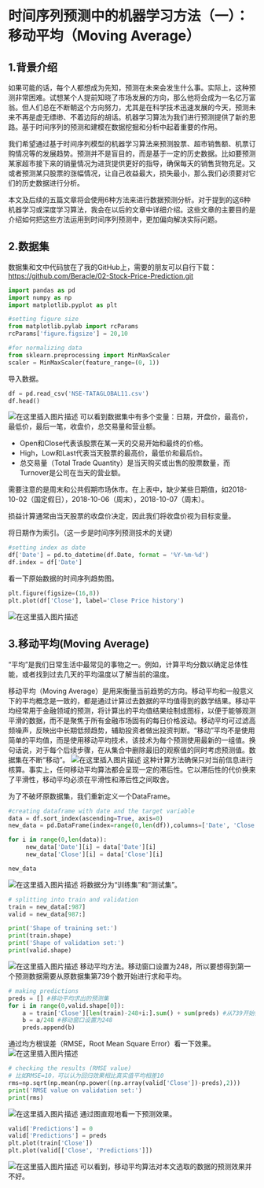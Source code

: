 ﻿# 时间序列预测中的机器学习方法（一）：移动平均（Moving Average）
## 1.背景介绍
如果可能的话，每个人都想成为先知，预测在未来会发生什么事。实际上，这种预测非常困难。试想某个人提前知晓了市场发展的方向，那么他将会成为一名亿万富翁。但人们总在不断朝这个方向努力，尤其是在科学技术迅速发展的今天，预测未来不再是虚无缥缈、不着边际的胡话。机器学习算法为我们进行预测提供了新的思路。基于时间序列的预测和建模在数据挖掘和分析中起着重要的作用。

我们希望通过基于时间序列模型的机器学习算法来预测股票、超市销售额、机票订购情况等的发展趋势。预测并不是盲目的，而是基于一定的历史数据。比如要预测某家超市接下来的销量情况为进货提供更好的指导，确保每天的销售货物充足。又或者预测某只股票的涨幅情况，让自己收益最大，损失最小，那么我们必须要对它们的历史数据进行分析。

本文及后续的五篇文章将会使用6种方法来进行数据预测分析。对于提到的这6种机器学习或深度学习算法，我会在以后的文章中详细介绍。这些文章的主要目的是介绍如何把这些方法运用到时间序列预测中，更加偏向解决实际问题。

## 2.数据集
数据集和文中代码放在了我的GitHub上，需要的朋友可以自行下载：https://github.com/Beracle/02-Stock-Price-Prediction.git

```python
import pandas as pd
import numpy as np
import matplotlib.pyplot as plt

#setting figure size
from matplotlib.pylab import rcParams
rcParams['figure.figsize'] = 20,10

#for normalizing data
from sklearn.preprocessing import MinMaxScaler
scaler = MinMaxScaler(feature_range=(0, 1))
```
导入数据。
```python
df = pd.read_csv('NSE-TATAGLOBAL11.csv')
df.head()
```
![在这里插入图片描述](https://img-blog.csdnimg.cn/20210114105021352.png)
可以看到数据集中有多个变量：日期，开盘价，最高价，最低价，最后一笔，收盘价，总交易量和营业额。
- Open和Close代表该股票在某一天的交易开始和最终的价格。
- High，Low和Last代表当天股票的最高价，最低价和最后价。
- 总交易量（Total Trade Quantity）是当天购买或出售的股票数量，而Turnover是公司在当天的营业额。

需要注意的是周末和公共假期市场休市。在上表中，缺少某些日期值，如2018-10-02（国定假日），2018-10-06（周末），2018-10-07（周末）。

损益计算通常由当天股票的收盘价决定，因此我们将收盘价视为目标变量。

将日期作为索引。（这一步是时间序列预测技术的关键）

```python
#setting index as date
df['Date'] = pd.to_datetime(df.Date, format = '%Y-%m-%d')
df.index = df['Date']
```
看一下原始数据的时间序列趋势图。

```python
plt.figure(figsize=(16,8))
plt.plot(df['Close'], label='Close Price history')
```
![在这里插入图片描述](https://img-blog.csdnimg.cn/20210114105707311.png?x-oss-process=image/watermark,type_ZmFuZ3poZW5naGVpdGk,shadow_10,text_aHR0cHM6Ly9ibG9nLmNzZG4ubmV0L0JlX3JhY2xl,size_16,color_FFFFFF,t_70)
## 3.移动平均(Moving Average)
“平均”是我们日常生活中最常见的事物之一。例如，计算平均分数以确定总体性能，或者找到过去几天的平均温度以了解当前的温度。

移动平均（Moving Average）是用来衡量当前趋势的方向。移动平均和一般意义下的平均概念是一致的，都是通过计算过去数据的平均值得到的数学结果。移动平均经常用于金融领域的预测，将计算出的平均值结果绘制成图标，以便于能够观测平滑的数据，而不是聚焦于所有金融市场固有的每日价格波动。移动平均可过滤高频噪声，反映出中长期低频趋势，辅助投资者做出投资判断。“移动”平均不是使用简单的平均值，而是使用移动平均技术，该技术为每个预测使用最新的一组值。换句话说，对于每个后续步骤，在从集合中删除最旧的观察值的同时考虑预测值。数据集在不断“移动”。
![在这里插入图片描述](https://img-blog.csdnimg.cn/20210114104724548.png?x-oss-process=image/watermark,type_ZmFuZ3poZW5naGVpdGk,shadow_10,text_aHR0cHM6Ly9ibG9nLmNzZG4ubmV0L0JlX3JhY2xl,size_16,color_FFFFFF,t_70)
这种计算方法确保只对当前信息进行核算。事实上，任何移动平均算法都会呈现一定的滞后性。它以滞后性的代价换来了平滑性，移动平均必须在平滑性和滞后性之间取舍。

为了不破坏原数据集，我们重新定义一个DataFrame。
```python
#creating dataframe with date and the target variable
data = df.sort_index(ascending=True, axis=0)
new_data = pd.DataFrame(index=range(0,len(df)),columns=['Date', 'Close'])

for i in range(0,len(data)):
     new_data['Date'][i] = data['Date'][i]
     new_data['Close'][i] = data['Close'][i]

new_data
```
![在这里插入图片描述](https://img-blog.csdnimg.cn/20210114110333407.png?x-oss-process=image/watermark,type_ZmFuZ3poZW5naGVpdGk,shadow_10,text_aHR0cHM6Ly9ibG9nLmNzZG4ubmV0L0JlX3JhY2xl,size_16,color_FFFFFF,t_70)
将数据分为“训练集”和“测试集”。

```python
# splitting into train and validation
train = new_data[:987]
valid = new_data[987:]

print('Shape of training set:')
print(train.shape)
print('Shape of validation set:')
print(valid.shape)
```
![在这里插入图片描述](https://img-blog.csdnimg.cn/20210114110612606.png)
移动平均方法。移动窗口设置为248，所以要想得到第一个预测数据需要从原数据集第739个数开始进行求和平均。

```python
# making predictions 
preds = [] #移动平均求出的预测集
for i in range(0,valid.shape[0]):
    a = train['Close'][len(train)-248+i:].sum() + sum(preds) #从739开始往后做移动平均
    b = a/248 #移动窗口设置为248
    preds.append(b)
```
通过均方根误差（RMSE，Root Mean Square Error）看一下效果。
![在这里插入图片描述](https://img-blog.csdnimg.cn/20210114135857293.png)
```python
# checking the results (RMSE value) 
# 比如RMSE=10，可以认为回归效果相比真实值平均相差10
rms=np.sqrt(np.mean(np.power((np.array(valid['Close'])-preds),2)))
print('RMSE value on validation set:')
print(rms)
```
![在这里插入图片描述](https://img-blog.csdnimg.cn/20210114112430838.png)
通过图直观地看一下预测效果。

```python
valid['Predictions'] = 0
valid['Predictions'] = preds
plt.plot(train['Close'])
plt.plot(valid[['Close', 'Predictions']])
```
![在这里插入图片描述](https://img-blog.csdnimg.cn/20210114112757590.png?x-oss-process=image/watermark,type_ZmFuZ3poZW5naGVpdGk,shadow_10,text_aHR0cHM6Ly9ibG9nLmNzZG4ubmV0L0JlX3JhY2xl,size_16,color_FFFFFF,t_70)
可以看到，移动平均算法对本文选取的数据的预测效果并不好。

